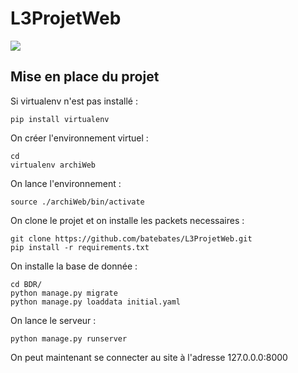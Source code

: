 # L3ProjetWeb
<a href="https://codeclimate.com/github/batebates/L3ProjetWeb"><img src="https://codeclimate.com/github/batebates/L3ProjetWeb/badges/issue_count.svg" /></a>

## Mise en place du projet
Si virtualenv n'est pas installé :


	pip install virtualenv

On créer l'environnement virtuel :


	cd
	virtualenv archiWeb

On lance l'environnement :


	source ./archiWeb/bin/activate	

On clone le projet et on installe les packets necessaires :


	git clone https://github.com/batebates/L3ProjetWeb.git
	pip install -r requirements.txt

On installe la base de donnée :


	cd BDR/
	python manage.py migrate
	python manage.py loaddata initial.yaml

On lance le serveur :


	python manage.py runserver

On peut maintenant se connecter au site à l'adresse 127.0.0.0:8000
